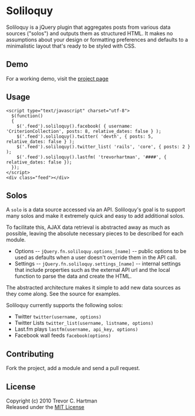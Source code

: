 # Soliloquy
Soliloquy is a jQuery plugin that aggregates posts from various data sources ("solos")
and outputs them as structured HTML. It makes no assumptions about your design or formatting
preferences and defaults to a minimalistic layout that's ready to be styled with CSS.

## Demo
For a working demo, visit the [project page](http://devth.github.com/soliloquy/)

## Usage

    <script type="text/javascript" charset="utf-8"> 
      $(function()
      {  
        $('.feed').soliloquy().facebook( { username: 'CriterionCollection', posts: 8, relative_dates: false } );
        $('.feed').soliloquy().twitter( 'devth', { posts: 5, relative_dates: false } );
        $('.feed').soliloquy().twitter_list( 'rails', 'core', { posts: 2 } );
        $('.feed').soliloquy().lastfm( 'trevorhartman', '####', { relative_dates: false });
      });
    </script> 
    <div class="feed"></div> 

## Solos
A `solo` is a data source accessed via an API. Soliloquy's goal is to support many solos and make it
extremely quick and easy to add additional solos.

To facilitate this, AJAX data retrieval is abstracted away as much as possible, leaving the absolute necessary pieces to be described for each module.

* Options -- `jQuery.fn.soliloquy.options_[name]` -- public options to be used as defaults when a user doesn't override them in the API call.
* Settings -- `jQuery.fn.soliloquy.settings_[name]` -- internal settings that include properties such as the external API url and the local function to parse the data and create the HTML.

The abstracted architecture makes it simple to add new data sources as they come along. See the source for examples.

Soliloquy currently supports the following solos:

* Twitter `twitter(username, options)`
* Twitter Lists `twitter_list(username, listname, options)`
* Last.fm plays `lastfm(username, api_key, options)`
* Facebook wall feeds `facebook(options)`

## Contributing
Fork the project, add a module and send a pull request.

## License
Copyright (c) 2010 Trevor C. Hartman<br>
Released under the [MIT License](http://github.com/devth/soliloquy/blob/master/LICENSE)
